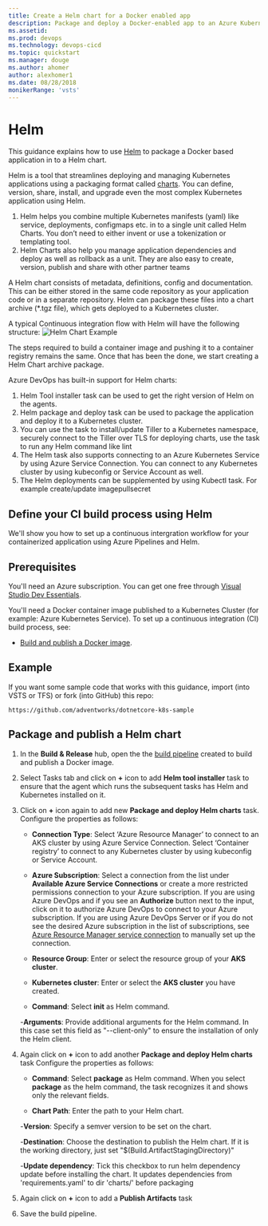 ```yaml
---
title: Create a Helm chart for a Docker enabled app 
description: Package and deploy a Docker-enabled app to an Azure Kubernetes Service (AKS) from Azure Pipelines
ms.assetid:
ms.prod: devops
ms.technology: devops-cicd
ms.topic: quickstart
ms.manager: douge
ms.author: ahomer
author: alexhomer1
ms.date: 08/28/2018
monikerRange: 'vsts'
---
```


# Helm

This guidance explains how to use [Helm](https://www.helm.sh/) to package a Docker based application in to a Helm chart.

Helm is a tool that streamlines deploying and managing Kubernetes applications using a packaging format called [charts](https://github.com/helm/helm/blob/master/docs/charts.md).
You can define, version, share, install, and upgrade even the most complex Kubernetes application using Helm. 

1.	Helm helps you combine multiple Kubernetes manifests (yaml) like service, deployments, configmaps etc. in to a single unit called Helm Charts. You don’t need to either invent or use a tokenization or templating tool.
2.	Helm Charts also help you manage application dependencies and deploy as well as rollback as a unit. They are also easy to create, version, publish and share with other partner teams

A Helm chart consists of metadata, definitions, config and documentation. This can be either stored in the same code repository as your application code or in a separate repository. 
Helm can package these files into a chart archive (*.tgz file), which gets deployed to a Kubernetes cluster. 

A typical Continuous integration flow with Helm will have the following structure: 
![Helm Chart Example](_img/Helmchart_example.png)

The steps required to build a container image and pushing it to a container registry remains the same. Once that has been the done, we start creating a Helm Chart archive package. 

Azure DevOps has built-in support for Helm charts:
1.	Helm Tool installer task can be used to get the right version of Helm on the agents.
2.	Helm package and deploy task can be used to package the application and deploy it to a Kubernetes cluster.
3.	You can use the task to install/update Tiller to a Kubernetes namespace, securely connect to the Tiller over TLS for deploying charts, use the task to run any Helm command like lint
4.	The Helm task also supports connecting to an Azure Kubernetes Service by using Azure Service Connection. You can connect to any Kubernetes cluster by using kubeconfig or Service Account as well.
5.	The Helm deployments can be supplemented by using Kubectl task. For example create/update imagepullsecret

## Define your CI build process using Helm

We'll show you how to set up a continuous intergration workflow for your containerized application using Azure Pipelines and Helm.


## Prerequisites

You'll need an Azure subscription. You can get one free through [Visual Studio Dev Essentials](https://visualstudio.microsoft.com/dev-essentials/).

You'll need a Docker container image published to a Kubernetes Cluster (for example: Azure Kubernetes Service). 
To set up a continuous integration (CI) build process, see:

* [Build and publish a Docker image](../../languages/docker.md).

## Example

If you want some sample code that works with this guidance, import (into VSTS or TFS) or fork (into GitHub) this repo:

```
https://github.com/adventworks/dotnetcore-k8s-sample

```

## Package and publish a Helm chart

1. In the **Build &amp; Release** hub, open the the [build pipeline](../../languages/docker.md) created to build and publish a Docker image.

2. Select Tasks tab and click on **+** icon  to add **Helm tool installer** task  to ensure that the agent which runs the subsequent tasks has Helm and Kubernetes installed on it.
3. Click on **+** icon again to add new **Package and deploy Helm charts** task.
Configure the properties as follows:
   - **Connection Type**: Select ‘Azure Resource Manager’ to connect to an AKS cluster by using Azure Service Connection.  Select ‘Container registry’ to connect to any Kubernetes cluster by using kubeconfig or Service Account.
   
   - **Azure Subscription**: Select a connection from the list under **Available Azure Service Connections** or create a more restricted permissions connection to your Azure subscription.
     If you are using Azure DevOps and if you see an **Authorize** button next to the input, click on it to authorize Azure DevOps to connect to your Azure subscription. If you are using Azure DevOps Server or if you do not see
     the desired Azure subscription in the list of subscriptions, see [Azure Resource Manager service connection](../../library/connect-to-azure.md) to manually set up the connection.

   - **Resource Group**: Enter or select the resource group of your **AKS cluster**.  
   
   - **Kubernetes cluster**: Enter or select the **AKS cluster** you have created.  
   
   - **Command**: Select **init** as Helm command.
     
   -**Arguments**: Provide additional arguments for the Helm command. In this case set this field as "--client-only" to ensure the installation of only the Helm client.
   
4. Again click on **+** icon to add another **Package and deploy Helm charts** task
   Configure the properties as follows:
   
   - **Command**: Select **package** as Helm command. When you select **package** as the helm command, the task recognizes it and shows only the relevant fields.

   - **Chart Path**: Enter the path to your Helm chart. 
   
   -**Version**: Specify a semver version to be set on the chart.
   
   -**Destination**: Choose the destination to publish the Helm chart. If it is the working directory, just set "$(Build.ArtifactStagingDirectory)"
   
   -**Update dependency**: Tick this checkbox to run helm dependency update before installing the chart. It updates dependencies from 'requirements.yaml' to dir 'charts/' before packaging
   
5. Again click on **+** icon to add a **Publish Artifacts** task

6. Save the build pipeline.

